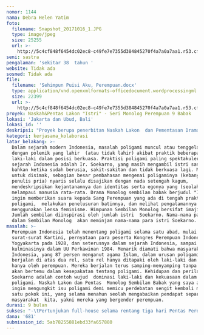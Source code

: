 ```yaml
---
nomor: 1144
nama: Debra Helen Yatim
foto:
  filename: Snapshot_20171016_1.JPG
  type: image/jpeg
  size: 25255
  url: >-
    http://5c4cf848f6454dc02ec8-c49fe7e7355d384845270f4a7a0a7aa1.r53.cf2.rackcdn.com/68d4568b-6a70-45df-810f-84dc619d0ecf/Snapshot_20171016_1.JPG
seni: sastra
pengalaman: 'sekitar 38  tahun '
website: Tidak ada
sosmed: Tidak ada
file:
  filename: 'Sehimpun Puisi Aku, Perempuan.docx'
  type: application/vnd.openxmlformats-officedocument.wordprocessingml.document
  size: 22399
  url: >-
    http://5c4cf848f6454dc02ec8-c49fe7e7355d384845270f4a7a0a7aa1.r53.cf2.rackcdn.com/2d783e4a-8c11-42a5-bba2-89c51e9ea48b/Sehimpun%20Puisi%20Aku,%20Perempuan.docx
proyek: Naskah&Pentas Lakon "Istri" - Seri Monolog Perempuan 9 Babak
lokasi: 'Jakarta dan Ubud, Bali'
lokasi_id: ''
deskripsi: "Proyek berupa penerbitan Naskah Lakon  dan Pementasan Drama sembilan babak yang mengetengahkan Monolog perempuan. Himpunan Monolog mengupas isu poligami dari penelusuran interior dan sudutpandang Sembilan Istri dari Sang Laki-laki. Naskah drama ditulis dwibahasa (Bahasa Indonesia dan Bahasa Inggris). Peluncuran Naskah Lakon  dan Pentas Perdana  dilangsungkan bersamaan pada 21-23 Desember 2018 di Jakarta, untuk merayakan Hari Perempuan Indonesia dan 90 Tahun Kongres Perempuan 22 Desember 2018. Kesembilan Monolog diperankan sembilan aktris yang berbeda, berdasarkan arahan dari  tiga sutradara perempuan (yang menangani tiga Monolog masing-masing) dengan memperhatikan prinsip Lintas Angkatan. Masing-masing Monolog cuma mengandalkan Kata dan Seni Peran, bukan dekor panggung. Tiap Monolog dipentaskan dengan ilustrasi musik 'live' oleh musisi perempuan dengan memegang prinsip Kolaborasi, dengan tujuan mengekspresikan beberapa bentuk musik Nusantara,\r\nSebelumnya, seri Monolog dalam Bahasa Inggris  akan disajikan dalam bentuk Pembacaan Dramatik pada Ubud Writers & Readers Festival 2018 di Ubud, Bali, pada 25 Oktober, 2018. \r\nKeluaran yang ingin dicapai Proyek ada dua bentuk: Naskah Sastra Tercetak dan Pementasan Teater, dengan tujuan menambah kepustakaan karya drama perempuan Indonesia. "
kategori: kerjasama_kolaborasi
latar_belakang: >-
  Dalam sejarah modern Indonesia, masalah poligami muncul atau tenggelam seiring
  dengan polemik yang lahir  (atau tidak lahir) akibat praktik beberapa
  laki-laki dalam posisi berkuasa. Praktisi poligami paling spektakuler dalam
  sejarah Indonesia adalah Ir. Soekarno, yang masih mengambil istri sangat muda
  bahkan ketika sudah berusia, sakit-sakitan dan tidak berkuasa lagi. Menarik
  untuk disimak, sebagian besar pembahasan mengenai poligaminya (kebanyakan oleh
  penulis pria) nyaris selalu disajikan dengan nada setengah kagum,
  mendeskripsikan kejantanannya dan identitas serta egonya yang (seolah)
  melampaui manusia rata-rata. Drama Monolog sembilan babak berjudul "Istri"
  ingin memberikan suara kepada Sang Perempuan yang ada di tengah praktik
  poligami,  melakukan penelusuran batinnya, dan melihat pengalamannya
  menggunakan lensa feminisme. Himpunan Sembilan Monolog bersifat imajiner.
  Jumlah sembilan diinspirasi oleh jumlah istri  Soekarno. Nama-nama para Istri
  dalam Sembilan Monolog  akan meminjam nama-nama para istri Soekarno.  
masalah: >-
  Perempuan Indonesia telah menentang poligami selama satu abad, mulai dari
  surat-surat Kartini, pernyataan para peserta Kongres Perempuan Indonesia di
  Yogyakarta pada 1928, dan seterusnya dalam sejarah Indonesia, sampai
  kulminasinya dalam UU Perkawinan 1984. Menarik diamati bahwa masyarakat
  Indonesia, yang 87 persen menganut agama Islam, dalam urusan poligami seolah
  berjalan di atas dua rel, satu rel hanya ditapaki oleh laki-laki dan satunya
  hanya oleh perempuan. Mereka berjalan terus samping-menyamping tanpa pernah
  akan bertemu dalam kesepakatan tentang poligami. Kehidupan dan perilaku sosok
  Soekarno adalah contoh wujud  dominasi laki-laki dan kekuasaan dalam soal
  poligami. Naskah Lakon dan Pentas  Monolog Sembilan Babak yang saya ajukan
  ingin mengungkit isu poligami demi memicu perdebatan sengit kembali mengenai
  satu pokok ini, yang selama menahun seolah mengabaikan pendapat separuh dari
  masyarakat  kita, yakni mereka yang bergender perempuan.  
durasi: 9 bulan
sukses: "-\tPertunjukan full-house selama rentang tiga hari Pentas Perdana Drama Sembilan Monolog  (pada 21-23 Desember 2018 di Jakarta)\r\n-\tMuncul perdebatan dan diskusi mengenai poligami dalam ranah media sosial\r\n-\tMedia meliput dengan antusias, diukur dari banyaknya liputan \r\n-\tTVRI menayangkan Pentas Sembilan Monolog secara lengkap  (estimasi pemirsa TVRI: 45 juta orang)\r\n-      Naskah Lakon \"Istri\" diunduh (dalam bentuk PDF file) oleh peminat teater, kelompok diskusi agama, kelompok-kelompok diskusi lainnya \r\n-      Naskah Lakon tercetak  (yang memang bilingual) dibeli peminat dalam acara Ubud Writer & Readers Festival 2018  (antara 24-28 Oktober, 2018)\r\n"
dana: '681'
submission_id: 5ab78255881ebd33fa657880
---
```

